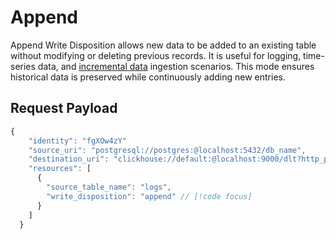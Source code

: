 # Append
Append Write Disposition allows new data to be added to an existing table without modifying or deleting previous records. 
It is useful for logging, time-series data, and [incremental data](/guides/incremental-loading) ingestion scenarios. 
This mode ensures historical data is preserved while continuously adding new entries.

## Request Payload
```js
{
    "identity": "fgXOw4zY"
    "source_uri": "postgresql://postgres:@localhost:5432/db_name",
    "destination_uri": "clickhouse://default:@localhost:9000/dlt?http_port=8123&secure=0",
    "resources": [
      {
        "source_table_name": "logs",
        "write_disposition": "append" // [!code focus]
      }
    ]
  }
```